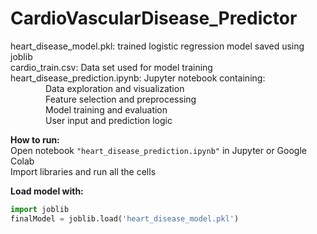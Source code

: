 # CardioVascularDisease_Predictor

heart_disease_model.pkl: trained logistic regression model saved using joblib  
cardio_train.csv: Data set used for model training  
heart_disease_prediction.ipynb: Jupyter notebook containing:  
    Data exploration and visualization  
    Feature selection and preprocessing  
    Model training and evaluation  
    User input and prediction logic  

**How to run:**  
Open notebook `"heart_disease_prediction.ipynb"` in Jupyter or Google Colab  
Import libraries and run all the cells  

**Load model with:**  
```python
import joblib  
finalModel = joblib.load('heart_disease_model.pkl')

